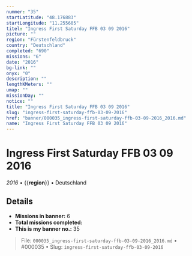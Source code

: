 ```yaml
---
nummer: "35"
startLatitude: "48.176883"
startLongitude: "11.255605"
titel: "Ingress First Saturday FFB 03 09 2016"
picture: ""
region: "Fürstenfeldbruck"
country: "Deutschland"
completed: "690"
missions: "6"
date: "2016"
bg-link: ""
onyx: "0"
description: ""
lengthKMeters: ""
umap: ""
missionDay: ""
notice: ""
title: "Ingress First Saturday FFB 03 09 2016"
slug: "ingress-first-saturday-ffb-03-09-2016"
href: "banner/000035_ingress-first-saturday-ffb-03-09-2016_2016.md"
name: "Ingress First Saturday FFB 03 09 2016"
---
```

# Ingress First Saturday FFB 03 09 2016

*2016* • {{__region__}} • Deutschland





## Details

- **Missions in banner:** 6
- **Total missions completed:** 
- **This is my banner no.:** 35






> File: `000035_ingress-first-saturday-ffb-03-09-2016_2016.md` • #000035 • Slug: `ingress-first-saturday-ffb-03-09-2016`

